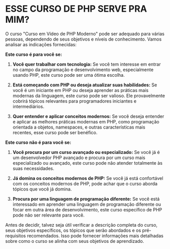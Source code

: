# ESSE CURSO DE PHP SERVE PRA MIM?
O curso "Curso em Vídeo de PHP Moderno" pode ser adequado para várias pessoas, dependendo de seus objetivos e níveis de conhecimento. Vamos analisar as indicações fornecidas:

**Este curso é para você se:**
1. **Você quer trabalhar com tecnologia:** Se você tem interesse em entrar no campo da programação e desenvolvimento web, especialmente usando PHP, este curso pode ser uma ótima escolha.

2. **Está começando com PHP ou deseja atualizar suas habilidades:** Se você é um iniciante em PHP ou deseja aprender as práticas mais modernas da linguagem, este curso pode ser valioso. Ele provavelmente cobrirá tópicos relevantes para programadores iniciantes e intermediários.

3. **Quer entender e aplicar conceitos modernos:** Se você deseja entender e aplicar as melhores práticas modernas em PHP, como programação orientada a objetos, namespaces, e outras características mais recentes, esse curso pode ser benéfico.

**Este curso não é para você se:**
1. **Você procura por um curso avançado ou especializado:** Se você já é um desenvolvedor PHP avançado e procura por um curso mais especializado ou avançado, este curso pode não atender totalmente às suas necessidades.

2. **Já domina os conceitos modernos de PHP:** Se você já está confortável com os conceitos modernos de PHP, pode achar que o curso aborda tópicos que você já domina.

3. **Procura por uma linguagem de programação diferente:** Se você está interessado em aprender uma linguagem de programação diferente ou focar em outra área de desenvolvimento, este curso específico de PHP pode não ser relevante para você.

Antes de decidir, talvez seja útil verificar a descrição completa do curso, seus objetivos específicos, os tópicos que serão abordados e os pré-requisitos recomendados. Isso pode fornecer informações mais detalhadas sobre como o curso se alinha com seus objetivos de aprendizado.
